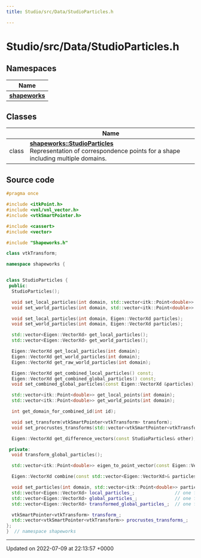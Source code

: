 ```yaml
---
title: Studio/src/Data/StudioParticles.h

---
```


# Studio/src/Data/StudioParticles.h



## Namespaces

| Name           |
| -------------- |
| **[shapeworks](../Namespaces/namespaceshapeworks.md)**  |

## Classes

|                | Name           |
| -------------- | -------------- |
| class | **[shapeworks::StudioParticles](../Classes/classshapeworks_1_1StudioParticles.md)** <br>Representation of correspondence points for a shape including multiple domains.  |




## Source code

```cpp
#pragma once

#include <itkPoint.h>
#include <vnl/vnl_vector.h>
#include <vtkSmartPointer.h>

#include <cassert>
#include <vector>

#include "Shapeworks.h"

class vtkTransform;

namespace shapeworks {


class StudioParticles {
 public:
  StudioParticles();

  void set_local_particles(int domain, std::vector<itk::Point<double>> particles);
  void set_world_particles(int domain, std::vector<itk::Point<double>> particles);

  void set_local_particles(int domain, Eigen::VectorXd particles);
  void set_world_particles(int domain, Eigen::VectorXd particles);

  std::vector<Eigen::VectorXd> get_local_particles();
  std::vector<Eigen::VectorXd> get_world_particles();

  Eigen::VectorXd get_local_particles(int domain);
  Eigen::VectorXd get_world_particles(int domain);
  Eigen::VectorXd get_raw_world_particles(int domain);

  Eigen::VectorXd get_combined_local_particles() const;
  Eigen::VectorXd get_combined_global_particles() const;
  void set_combined_global_particles(const Eigen::VectorXd &particles);

  std::vector<itk::Point<double>> get_local_points(int domain);
  std::vector<itk::Point<double>> get_world_points(int domain);

  int get_domain_for_combined_id(int id);

  void set_transform(vtkSmartPointer<vtkTransform> transform);
  void set_procrustes_transforms(std::vector<vtkSmartPointer<vtkTransform>> transforms);

  Eigen::VectorXd get_difference_vectors(const StudioParticles& other);

 private:
  void transform_global_particles();

  std::vector<itk::Point<double>> eigen_to_point_vector(const Eigen::VectorXd& particles);

  Eigen::VectorXd combine(const std::vector<Eigen::VectorXd>& particles) const;

  void set_particles(int domain, std::vector<itk::Point<double>> particles, bool local);
  std::vector<Eigen::VectorXd> local_particles_;               // one for each domain
  std::vector<Eigen::VectorXd> global_particles_;              // one for each domain
  std::vector<Eigen::VectorXd> transformed_global_particles_;  // one for each domain

  vtkSmartPointer<vtkTransform> transform_;
  std::vector<vtkSmartPointer<vtkTransform>> procrustes_transforms_;
};
}  // namespace shapeworks
```


-------------------------------

Updated on 2022-07-09 at 22:13:57 +0000
